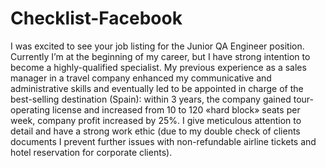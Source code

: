 # Checklist-Facebook
I was excited to see your job listing for the Junior QA Engineer position. Currently I’m at the beginning of my career, but I have strong intention to become a highly-qualified specialist. My previous experience as a sales manager in a travel company enhanced my communicative and administrative skills and eventually led to be appointed in charge of the best-selling destination (Spain): within 3 years, the company gained tour-operating license and increased from 10 to 120 «hard block» seats per week, company profit increased by 25%. 
I give meticulous attention to detail and have a strong work ethic (due to my double check of clients documents I prevent further issues with non-refundable airline tickets and hotel reservation for corporate clients).
